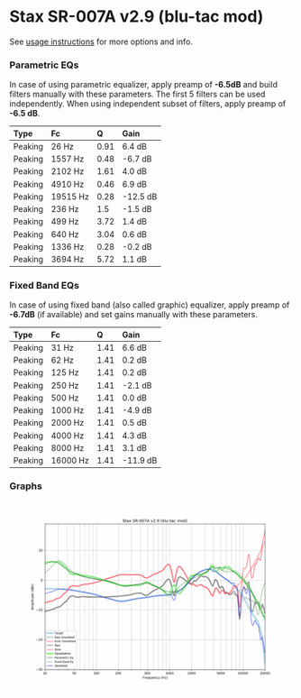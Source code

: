 # Stax SR-007A v2.9 (blu-tac mod)
See [usage instructions](https://github.com/jaakkopasanen/AutoEq#usage) for more options and info.

### Parametric EQs
In case of using parametric equalizer, apply preamp of **-6.5dB** and build filters manually
with these parameters. The first 5 filters can be used independently.
When using independent subset of filters, apply preamp of **-6.5 dB**.

| Type    | Fc       |    Q | Gain     |
|:--------|:---------|:-----|:---------|
| Peaking | 26 Hz    | 0.91 | 6.4 dB   |
| Peaking | 1557 Hz  | 0.48 | -6.7 dB  |
| Peaking | 2102 Hz  | 1.61 | 4.0 dB   |
| Peaking | 4910 Hz  | 0.46 | 6.9 dB   |
| Peaking | 19515 Hz | 0.28 | -12.5 dB |
| Peaking | 236 Hz   | 1.5  | -1.5 dB  |
| Peaking | 499 Hz   | 3.72 | 1.4 dB   |
| Peaking | 640 Hz   | 3.04 | 0.6 dB   |
| Peaking | 1336 Hz  | 0.28 | -0.2 dB  |
| Peaking | 3694 Hz  | 5.72 | 1.1 dB   |

### Fixed Band EQs
In case of using fixed band (also called graphic) equalizer, apply preamp of **-6.7dB**
(if available) and set gains manually with these parameters.

| Type    | Fc       |    Q | Gain     |
|:--------|:---------|:-----|:---------|
| Peaking | 31 Hz    | 1.41 | 6.6 dB   |
| Peaking | 62 Hz    | 1.41 | 0.2 dB   |
| Peaking | 125 Hz   | 1.41 | 0.2 dB   |
| Peaking | 250 Hz   | 1.41 | -2.1 dB  |
| Peaking | 500 Hz   | 1.41 | 0.0 dB   |
| Peaking | 1000 Hz  | 1.41 | -4.9 dB  |
| Peaking | 2000 Hz  | 1.41 | 0.5 dB   |
| Peaking | 4000 Hz  | 1.41 | 4.3 dB   |
| Peaking | 8000 Hz  | 1.41 | 3.1 dB   |
| Peaking | 16000 Hz | 1.41 | -11.9 dB |

### Graphs
![](./Stax%20SR-007A%20v2.9%20(blu-tac%20mod).png)